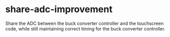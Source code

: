 # share-adc-improvement
Share the ADC between the buck converter controller and the touchscreen code, while still maintaining correct timing for the buck converter controller.
